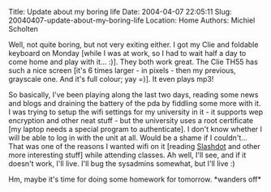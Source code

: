 Title: Update about my boring life
Date: 2004-04-07 22:05:11
Slug: 20040407-update-about-my-boring-life
Location: Home
Authors: Michiel Scholten

<p>Well, not quite boring, but not very exiting either. I got my Clie and foldable keyboard on Monday [while I was at work, so I had to wait half a day to come home and play with it... :)]. They both work great. The Clie TH55 has such a nice screen [it's 6 times larger - in pixels - then my previous, grayscale one. And it's full colour; yay =)]. It even plays mp3!</p>
<p>So basically, I've been playing along the last two days, reading some news and blogs and draining the battery of the pda by fiddling some more with it. I was trying to setup the wifi settings for my university in it - it supports wep encryption and other neat stuff - but the university uses a root certificate [my laptop needs a special program to authenticate]. I don't know whether I will be able to log in with the unit at all. Would be a shame if I couldn't... That was one of the reasons I wanted wifi on it [reading <a href="http://www.slashdot.org/">Slashdot</a> and other more interesting stuff] while attending classes. Ah well, I'll see, and if it doesn't work, I'll live. I'll bug the sysadmins somewhat, but I'll live :)</p>
<p>Hm, maybe it's time for doing some homework for tomorrow. *wanders off*</p>